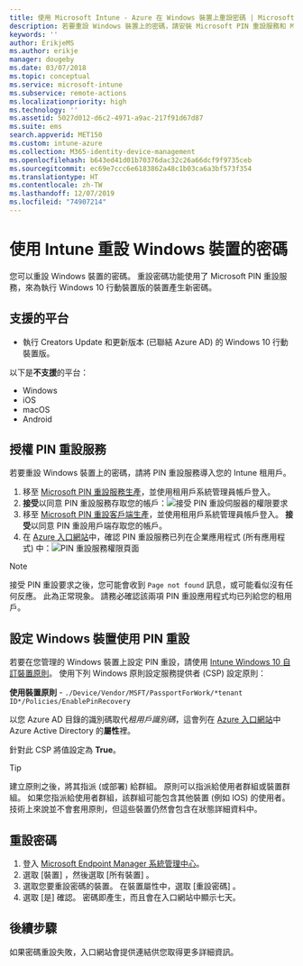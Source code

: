 ```yaml
---
title: 使用 Microsoft Intune - Azure 在 Windows 裝置上重設密碼 | Microsoft Docs
description: 若要重設 Windows 裝置上的密碼，請安裝 Microsoft PIN 重設服務和 Microsoft PIN 重設用戶端、使用您 Azure Active Directory 目錄識別碼來建立裝置原則，然後使用 Microsoft Intune 在 Azure 入口網站中重設密碼。
keywords: ''
author: ErikjeMS
ms.author: erikje
manager: dougeby
ms.date: 03/07/2018
ms.topic: conceptual
ms.service: microsoft-intune
ms.subservice: remote-actions
ms.localizationpriority: high
ms.technology: ''
ms.assetid: 5027d012-d6c2-4971-a9ac-217f91d67d87
ms.suite: ems
search.appverid: MET150
ms.custom: intune-azure
ms.collection: M365-identity-device-management
ms.openlocfilehash: b643ed41d01b70376dac32c26a66dcf9f9735ceb
ms.sourcegitcommit: ec69e7ccc6e6183862a48c1b03ca6a3bf573f354
ms.translationtype: HT
ms.contentlocale: zh-TW
ms.lasthandoff: 12/07/2019
ms.locfileid: "74907214"
---
```

# <a name="reset-the-passcode-on-windows-devices-using-intune"></a>使用 Intune 重設 Windows 裝置的密碼

您可以重設 Windows 裝置的密碼。 重設密碼功能使用了 Microsoft PIN 重設服務，來為執行 Windows 10 行動裝置版的裝置產生新密碼。 

## <a name="supported-platforms"></a>支援的平台

- 執行 Creators Update 和更新版本 (已聯結 Azure AD) 的 Windows 10 行動裝置版。

以下是**不支援**的平台：
- Windows
- iOS
- macOS
- Android

## <a name="authorize-the-pin-reset-services"></a>授權 PIN 重設服務

若要重設 Windows 裝置上的密碼，請將 PIN 重設服務導入您的 Intune 租用戶。

1. 移至 [Microsoft PIN 重設服務生產](https://login.windows.net/common/oauth2/authorize?response_type=code&client_id=b8456c59-1230-44c7-a4a2-99b085333e84&resource=https%3A%2F%2Fgraph.windows.net&redirect_uri=https%3A%2F%2Fcred.microsoft.com&state=e9191523-6c2f-4f1d-a4f9-c36f26f89df0&prompt=admin_consent)，並使用租用戶系統管理員帳戶登入。
2. **接受**以同意 PIN 重設服務存取您的帳戶：![接受 PIN 重設伺服器的權限要求](./media/device-windows-pin-reset/pin-reset-service-home-screen.png)
3. 移至 [Microsoft PIN 重設客戶端生產](https://login.windows.net/common/oauth2/authorize?response_type=code&client_id=9115dd05-fad5-4f9c-acc7-305d08b1b04e&resource=https%3A%2F%2Fcred.microsoft.com%2F&redirect_uri=ms-appx-web%3A%2F%2FMicrosoft.AAD.BrokerPlugin%2F9115dd05-fad5-4f9c-acc7-305d08b1b04e&state=6765f8c5-f4a7-4029-b667-46a6776ad611&prompt=admin_consent)，並使用租用戶系統管理員帳戶登入。 **接受**以同意 PIN 重設用戶端存取您的帳戶。
4. 在 [Azure 入口網站](https://portal.azure.com)中，確認 PIN 重設服務已列在企業應用程式 (所有應用程式) 中：![PIN 重設服務權限頁面](./media/device-windows-pin-reset/pin-reset-service-application.png)

> [!NOTE]
> 接受 PIN 重設要求之後，您可能會收到 `Page not found` 訊息，或可能看似沒有任何反應。 此為正常現象。 請務必確認該兩項 PIN 重設應用程式均已列給您的租用戶。

## <a name="configure-windows-devices-to-use-pin-reset"></a>設定 Windows 裝置使用 PIN 重設

若要在您管理的 Windows 裝置上設定 PIN 重設，請使用 [Intune Windows 10 自訂裝置原則](../configuration/custom-settings-windows-10.md)。 使用下列 Windows 原則設定服務提供者 (CSP) 設定原則：

**使用裝置原則** - `./Device/Vendor/MSFT/PassportForWork/*tenant ID*/Policies/EnablePinRecovery`

以您 Azure AD 目錄的識別碼取代*租用戶識別碼*，這會列在 [Azure 入口網站](https://portal.azure.com)中 Azure Active Directory 的**屬性**裡。

針對此 CSP 將值設定為 **True**。

> [!TIP]
> 建立原則之後，將其指派 (或部署) 給群組。 原則可以指派給使用者群組或裝置群組。 如果您指派給使用者群組，該群組可能包含其他裝置 (例如 IOS) 的使用者。 技術上來說並不會套用原則，但這些裝置仍然會包含在狀態詳細資料中。

## <a name="reset-the-passcode"></a>重設密碼

1. 登入 [Microsoft Endpoint Manager 系統管理中心](https://go.microsoft.com/fwlink/?linkid=2109431)。 
2. 選取 [裝置]  ，然後選取 [所有裝置]  。
3. 選取您要重設密碼的裝置。 在裝置屬性中，選取 [重設密碼]  。
4. 選取 [是]  確認。 密碼即產生，而且會在入口網站中顯示七天。

## <a name="next-step"></a>後續步驟

如果密碼重設失敗，入口網站會提供連結供您取得更多詳細資訊。
